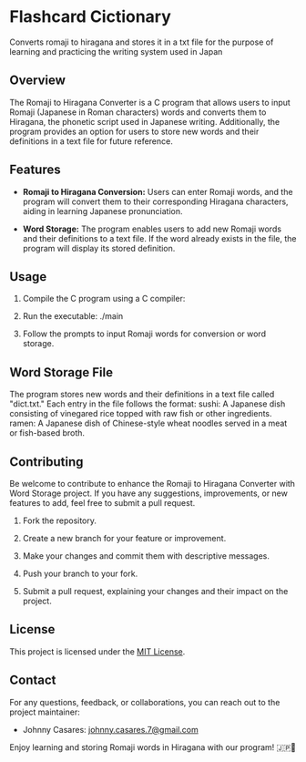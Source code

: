 # Flashcard Cictionary
Converts romaji to hiragana and stores it in a txt file for the purpose of learning and practicing the writing system used in Japan

## Overview

The Romaji to Hiragana Converter is a C program that allows users to input Romaji (Japanese in Roman characters) words and converts them to Hiragana, the phonetic script used in Japanese writing. Additionally, the program provides an option for users to store new words and their definitions in a text file for future reference.

## Features

- **Romaji to Hiragana Conversion:** Users can enter Romaji words, and the program will convert them to their corresponding Hiragana characters, aiding in learning Japanese pronunciation.

- **Word Storage:** The program enables users to add new Romaji words and their definitions to a text file. If the word already exists in the file, the program will display its stored definition.

## Usage

1. Compile the C program using a C compiler:


2. Run the executable:
./main


3. Follow the prompts to input Romaji words for conversion or word storage.

## Word Storage File

The program stores new words and their definitions in a text file called "dict.txt." Each entry in the file follows the format:
sushi: A Japanese dish consisting of vinegared rice topped with raw fish or other ingredients.
ramen: A Japanese dish of Chinese-style wheat noodles served in a meat or fish-based broth.


## Contributing

Be welcome to contribute to enhance the Romaji to Hiragana Converter with Word Storage project. If you have any suggestions, improvements, or new features to add, feel free to submit a pull request.

1. Fork the repository.

2. Create a new branch for your feature or improvement.

3. Make your changes and commit them with descriptive messages.

4. Push your branch to your fork.

5. Submit a pull request, explaining your changes and their impact on the project.

## License

This project is licensed under the [MIT License](LICENSE).

## Contact

For any questions, feedback, or collaborations, you can reach out to the project maintainer:

- Johnny Casares: [johnny.casares.7@gmail.com](mailto:johnny.casares.7@gmail.com)

Enjoy learning and storing Romaji words in Hiragana with our program! 🇯🇵📝


